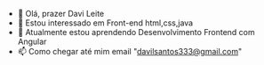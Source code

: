 - 👋 Olá, prazer Davi Leite
- 👀 Estou interessado em Front-end html,css,java
- 🌱 Atualmente estou aprendendo Desenvolvimento Frontend com Angular
- 📫 Como chegar até mim email "davilsantos333@gmail.com"

